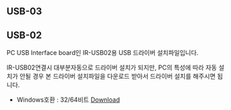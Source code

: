 ## USB-03

## USB-02
PC USB Interface board인 IR-USB02용 USB 드라이버 설치파일입니다.  
  
IR-USB02연결시 대부분자동으로 드라이버 설치가 되지만, PC의 특성에 따라 자동 설치가 안될 경우 본 드라이버 설치파일을 다운로드 받아서 드라이버 설치를 해주시면 됩니다.  
  
- Windows호환 : 32/64비트  <a class="downloadbtn" href="./data/USB02_CH341SER.zip">Download</a>
